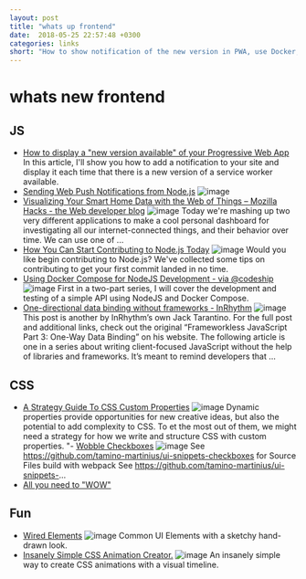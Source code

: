 ```yaml
---
layout: post
title: "whats up frontend"
date:  2018-05-25 22:57:48 +0300
categories: links
short: "How to show notification of the new version in PWA, use Docker, start contributing to Node and build one directional data binding without frameworks"
---
```



# whats new frontend

## JS
- [How to display a \"new version available\" of your Progressive Web App](https://deanhume.com/displaying-a-new-version-available-progressive-web-app) 
In this article, I'll show you how to add a notification to your site and display it each time that there is a new version of a service worker available.
- [Sending Web Push Notifications from Node.js](https://thecodebarbarian.com/sending-web-push-notifications-from-node-js.html) ![image](https://i.imgur.com/YuhERzK.jpg)
- [Visualizing Your Smart Home Data with the Web of Things – Mozilla Hacks - the Web developer blog](https://hacks.mozilla.org/2018/05/visualizing-your-smart-home-data-with-the-web-of-things) ![image](https://hacks.mozilla.org/files/2018/05/graphing-hero.png)
Today we're mashing up two very different applications to make a cool personal dashboard for investigating all our internet-connected things, and their behavior over time. We can use one of ...
- [How You Can Start Contributing to Node.js Today](https://nodesource.com/blog/how-you-can-start-contributing-to-node-js-today) ![image](https://images.ctfassets.net/hspc7zpa5cvq/2O7JjA9GveomCqAw26qiUy/c709344a6f8637aceec67938acb8c591/pexels-photo-887723.jpeg) Would you like begin contributing to Node.js? We've collected some tips on contributing to get your first commit landed in no time.
- [Using Docker Compose for NodeJS Development - via @codeship](https://blog.codeship.com/using-docker-compose-for-nodejs-development) ![image](https://blog.codeship.com/wp-content/uploads/2017/05/Codeship_Using-Docker-Compose-for-NodeJS-Development.jpg) First in a two-part series, I will cover the development and testing of a simple API using NodeJS and Docker Compose.
- [One-directional data binding without frameworks - InRhythm](https://www.inrhythm.com/one-directional-data-binding/) ![image](https://www.inrhythm.com/wp-content/uploads/2018/03/one-direction-arrow-sign-x-m6-1.png) This post is another by InRhythm’s own Jack Tarantino. For the full post and additional links, check out the original “Frameworkless JavaScript Part 3: One-Way Data Binding” on his website. The following article is one in a series about writing client-focused JavaScript without the help of libraries and frameworks. It’s meant to remind developers that …

## CSS
- [A Strategy Guide To CSS Custom Properties](https://www.smashingmagazine.com/2018/05/css-custom-properties-strategy-guide) ![image](//cloud.netlifyusercontent.com/assets/344dbf88-fdf9-42bb-adb4-46f01eedd629/a0d1f2dd-b44b-45e5-ad01-29418cbe0fd7/google-keep-app.png) Dynamic properties provide opportunities for new creative ideas, but also the potential to add complexity to CSS. To et the most out of them, we might need a strategy for how we write and structure CSS with custom properties.
"- [Wobble Checkboxes](https://codepen.io/Zaku/full/zjarZO/) ![image](https://codepen.io/Zaku/pen/zjarZO/image/large.png) See https://github.com/tamino-martinius/ui-snippets-checkboxes for Source Files build with webpack See https://github.com/tamino-martinius/ui-snippets-...
- [All you need to "WOW"](http://www.lordicon.com)

## Fun
- [Wired Elements](https://wiredjs.com/) ![image](https://wiredjs.com/images/logo_400.png) Common UI Elements with a sketchy hand-drawn look.
- [Insanely Simple CSS Animation Creator.](https://keyframes.app/editor/) ![image](https://keyframes.app/media/facebook_promo.jpg) An insanely simple way to create CSS animations with a visual timeline.